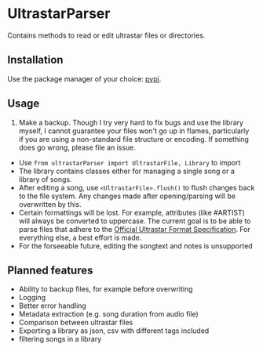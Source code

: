 # UltrastarParser

Contains methods to read or edit ultrastar files or directories.

## Installation

Use the package manager of your choice: [pypi](https://pypi.org/project/ultrastarParser/).

## Usage

1. Make a backup. Though I try very hard to fix bugs and use the library myself, I cannot guarantee your files won't go up in flames, particularly if you are using a non-standard file structure or encoding. If something does go wrong, please file an issue.

- Use `from ultrastarParser import UltrastarFile, Library` to import
- The library contains classes either for managing a single song or a library of songs.
- After editing a song, use `<UltrastarFile>.flush()` to flush changes back to the file system. Any changes made after opening/parsing will be overwritten by this.
- Certain formattings will be lost. For example, attributes (like #ARTIST) will always be converted to uppercase. The current goal is to be able to parse files that adhere to the [Official Ultrastar Format Specification](https://usdx.eu/format/). For everything else, a best effort is made.
- For the forseeable future, editing the songtext and notes is unsupported

## Planned features

- Ability to backup files, for example before overwriting
- Logging
- Better error handling
- Metadata extraction (e.g. song duration from audio file)
- Comparison between ultrastar files
- Exporting a library as json, csv with different tags included
- filtering songs in a library
